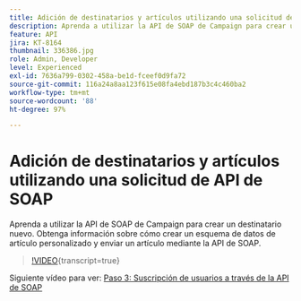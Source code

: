 ```yaml
---
title: Adición de destinatarios y artículos utilizando una solicitud de API de SOAP
description: Aprenda a utilizar la API de SOAP de Campaign para crear un destinatario nuevo. Obtenga información sobre cómo crear un esquema de datos de artículo personalizado y enviar un artículo mediante la API de SOAP.
feature: API
jira: KT-8164
thumbnail: 336386.jpg
role: Admin, Developer
level: Experienced
exl-id: 7636a799-0302-458a-be1d-fceef0d9fa72
source-git-commit: 116a24a8aa123f615e08fa4ebd187b3c4c460ba2
workflow-type: tm+mt
source-wordcount: '88'
ht-degree: 97%

---
```


# Adición de destinatarios y artículos utilizando una solicitud de API de SOAP

Aprenda a utilizar la API de SOAP de Campaign para crear un destinatario nuevo. Obtenga información sobre cómo crear un esquema de datos de artículo personalizado y enviar un artículo mediante la API de SOAP.

>[!VIDEO](https://video.tv.adobe.com/v/336386?quality=12&learn=on){transcript=true}

Siguiente vídeo para ver: [Paso 3: Suscripción de usuarios a través de la API de SOAP](/help/tutorial-use-soap-apis/subscribe-users-via-soap-api.md)